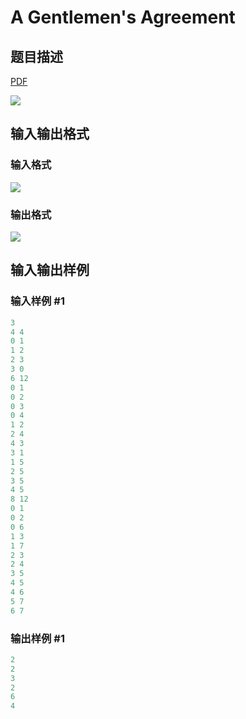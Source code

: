 # A Gentlemen&#039;s Agreement

## 题目描述

[problemUrl]: https://uva.onlinejudge.org/index.php?option=com_onlinejudge&Itemid=8&category=22&page=show_problem&problem=2006

[PDF](https://uva.onlinejudge.org/external/110/p11065.pdf)

![](https://cdn.luogu.com.cn/upload/vjudge_pic/UVA11065/4a4c615e579d5b492268df711e4b57de34f1836e.png)

## 输入输出格式

### 输入格式

![](https://cdn.luogu.com.cn/upload/vjudge_pic/UVA11065/9ae57be01d9686e84af8f5a54bbe106fd1eef0cc.png)

### 输出格式

![](https://cdn.luogu.com.cn/upload/vjudge_pic/UVA11065/298498f4b959c38ac2d238d031dfada3901c1c2f.png)

## 输入输出样例

### 输入样例 #1

```cpp
3
4 4
0 1
1 2
2 3
3 0
6 12
0 1
0 2
0 3
0 4
1 2
2 4
4 3
3 1
1 5
2 5
3 5
4 5
8 12
0 1
0 2
0 6
1 3
1 7
2 3
2 4
3 5
4 5
4 6
5 7
6 7
```


### 输出样例 #1

```cpp
2
2
3
2
6
4
```


